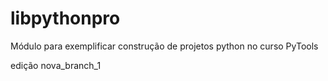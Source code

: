 # libpythonpro
Módulo para exemplificar construção de projetos python no curso PyTools

edição nova_branch_1
